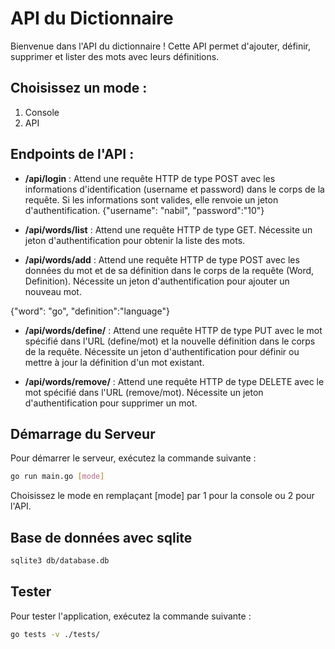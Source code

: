 # API du Dictionnaire

Bienvenue dans l'API du dictionnaire ! Cette API permet d'ajouter, définir, supprimer et lister des mots avec leurs définitions.

## Choisissez un mode :
1. Console
2. API

## Endpoints de l'API :

- **/api/login** : Attend une requête HTTP de type POST avec les informations d'identification (username et password) dans le corps de la requête. Si les informations sont valides, elle renvoie un jeton d'authentification.
{"username": "nabil", "password":"10"}

- **/api/words/list** : Attend une requête HTTP de type GET. Nécessite un jeton d'authentification pour obtenir la liste des mots.

- **/api/words/add** : Attend une requête HTTP de type POST avec les données du mot et de sa définition dans le corps de la requête (Word, Definition). Nécessite un jeton d'authentification pour ajouter un nouveau mot.

{"word": "go", "definition":"language"}

- **/api/words/define/** : Attend une requête HTTP de type PUT avec le mot spécifié dans l'URL (define/mot) et la nouvelle définition dans le corps de la requête. Nécessite un jeton d'authentification pour définir ou mettre à jour la définition d'un mot existant.

- **/api/words/remove/** : Attend une requête HTTP de type DELETE avec le mot spécifié dans l'URL (remove/mot). Nécessite un jeton d'authentification pour supprimer un mot.

## Démarrage du Serveur

Pour démarrer le serveur, exécutez la commande suivante :

```bash
go run main.go [mode]
```
Choisissez le mode en remplaçant [mode] par 1 pour la console ou 2 pour l'API.

## Base de données avec sqlite

```bash
sqlite3 db/database.db
```
## Tester

Pour tester l'application, exécutez la commande suivante :

```bash
go tests -v ./tests/
```
